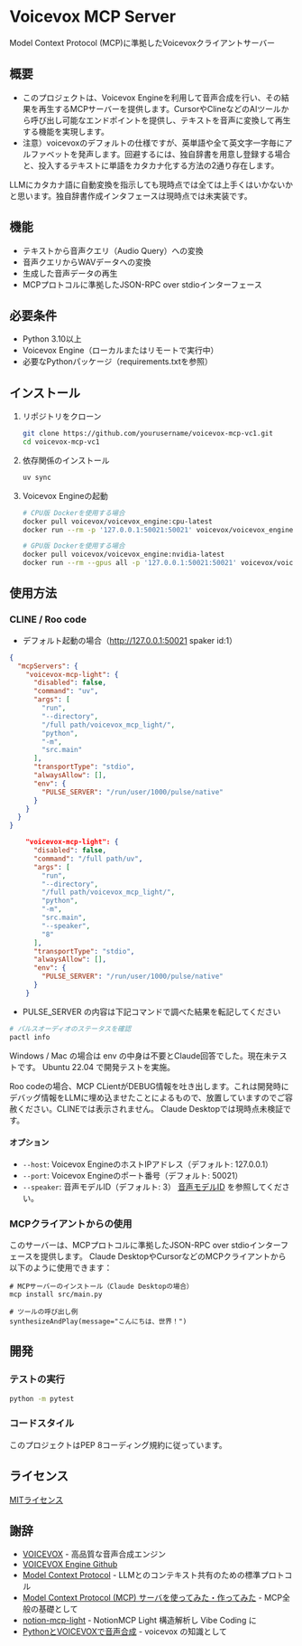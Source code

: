 # Voicevox MCP Server

Model Context Protocol (MCP)に準拠したVoicevoxクライアントサーバー

## 概要

- このプロジェクトは、Voicevox Engineを利用して音声合成を行い、その結果を再生するMCPサーバーを提供します。CursorやClineなどのAIツールから呼び出し可能なエンドポイントを提供し、テキストを音声に変換して再生する機能を実現します。
- 注意）voicevoxのデフォルトの仕様ですが、英単語や全て英文字一字毎にアルファベットを発声します。回避するには、独自辞書を用意し登録する場合と、投入するテキストに単語をカタカナ化する方法の2通り存在します。

LLMにカタカナ語に自動変換を指示しても現時点では全ては上手くはいかないかと思います。独自辞書作成インタフェースは現時点では未実装です。

## 機能

- テキストから音声クエリ（Audio Query）への変換
- 音声クエリからWAVデータへの変換
- 生成した音声データの再生
- MCPプロトコルに準拠したJSON-RPC over stdioインターフェース

## 必要条件

- Python 3.10以上
- Voicevox Engine（ローカルまたはリモートで実行中）
- 必要なPythonパッケージ（requirements.txtを参照）

## インストール

1. リポジトリをクローン
   ```bash
   git clone https://github.com/yourusername/voicevox-mcp-vc1.git
   cd voicevox-mcp-vc1
   ```

2. 依存関係のインストール
   ```bash
   uv sync
   ```

3. Voicevox Engineの起動
   ```bash
   # CPU版 Dockerを使用する場合
   docker pull voicevox/voicevox_engine:cpu-latest
   docker run --rm -p '127.0.0.1:50021:50021' voicevox/voicevox_engine:cpu-latest
   ```
   ```bash
   # GPU版 Dockerを使用する場合
   docker pull voicevox/voicevox_engine:nvidia-latest
   docker run --rm --gpus all -p '127.0.0.1:50021:50021' voicevox/voicevox_engine:nvidia-latest
   ```

## 使用方法

### CLINE / Roo code
- デフォルト起動の場合（http://127.0.0.1:50021 spaker id:1）
```json
{
  "mcpServers": {
    "voicevox-mcp-light": {
      "disabled": false,
      "command": "uv",
      "args": [
        "run",
        "--directory",
        "/full path/voicevox_mcp_light/",
        "python",
        "-m",
        "src.main"
      ],
      "transportType": "stdio",
      "alwaysAllow": [],
      "env": {
        "PULSE_SERVER": "/run/user/1000/pulse/native"
      }
    }
  }
}
```

```json
    "voicevox-mcp-light": {
      "disabled": false,
      "command": "/full path/uv",
      "args": [
        "run",
        "--directory",
        "/full path/voicevox_mcp_light/",
        "python",
        "-m",
        "src.main",
        "--speaker",
        "8"
      ],
      "transportType": "stdio",
      "alwaysAllow": [],
      "env": {
        "PULSE_SERVER": "/run/user/1000/pulse/native"
      }
    }
```
- PULSE_SERVER の内容は下記コマンドで調べた結果を転記してください
``` bash
# パルスオーディオのステータスを確認
pactl info
```

Windows / Mac の場合は env の中身は不要とClaude回答でした。現在未テストです。
Ubuntu 22.04 で開発テストを実施。

Roo codeの場合、MCP CLientがDEBUG情報を吐き出します。これは開発時にデバッグ情報をLLMに埋め込ませたことによるもので、放置していますのでご容赦ください。CLINEでは表示されません。
Claude Desktopでは現時点未検証です。

#### オプション

- `--host`: Voicevox EngineのホストIPアドレス（デフォルト: 127.0.0.1）
- `--port`: Voicevox Engineのポート番号（デフォルト: 50021）
- `--speaker`: 音声モデルID（デフォルト: 3）
[音声モデルID](https://github.com/VOICEVOX/voicevox_vvm/blob/main/README.md#%E9%9F%B3%E5%A3%B0%E3%83%A2%E3%83%87%E3%83%ABvvm%E3%83%95%E3%82%A1%E3%82%A4%E3%83%AB%E3%81%A8%E5%A3%B0%E3%82%AD%E3%83%A3%E3%83%A9%E3%82%AF%E3%82%BF%E3%83%BC%E3%82%B9%E3%82%BF%E3%82%A4%E3%83%AB%E5%90%8D%E3%81%A8%E3%82%B9%E3%82%BF%E3%82%A4%E3%83%AB-id-%E3%81%AE%E5%AF%BE%E5%BF%9C%E8%A1%A8) を参照してください。

### MCPクライアントからの使用

このサーバーは、MCPプロトコルに準拠したJSON-RPC over stdioインターフェースを提供します。
Claude DesktopやCursorなどのMCPクライアントから以下のように使用できます：

```
# MCPサーバーのインストール（Claude Desktopの場合）
mcp install src/main.py

# ツールの呼び出し例
synthesizeAndPlay(message="こんにちは、世界！")
```

## 開発

### テストの実行

```bash
python -m pytest
```

### コードスタイル

このプロジェクトはPEP 8コーディング規約に従っています。

## ライセンス

[MITライセンス](LICENSE)

## 謝辞

- [VOICEVOX](https://voicevox.hiroshiba.jp/) - 高品質な音声合成エンジン
- [VOICEVOX Engine Github](https://github.com/VOICEVOX/voicevox_engine)
- [Model Context Protocol](https://modelcontextprotocol.io/) - LLMとのコンテキスト共有のための標準プロトコル
- [Model Context Protocol (MCP) サーバを使ってみた・作ってみた](https://zenn.dev/karaage0703/articles/42f7b0655a6af8) - MCP全般の基礎として 
- [notion-mcp-light](https://github.com/karaage0703/notion-mcp-light) - NotionMCP Light 構造解析し Vibe Coding に
- [PythonとVOICEVOXで音声合成](https://zenn.dev/karaage0703/articles/0187d1d1f4d139) - voicevox の知識として